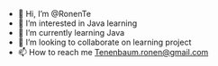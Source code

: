 - 👋 Hi, I’m @RonenTe
- 👀 I’m interested in Java learning
- 🌱 I’m currently learning Java
- 💞️ I’m looking to collaborate on learning project
- 📫 How to reach me Tenenbaum.ronen@gmail.com
